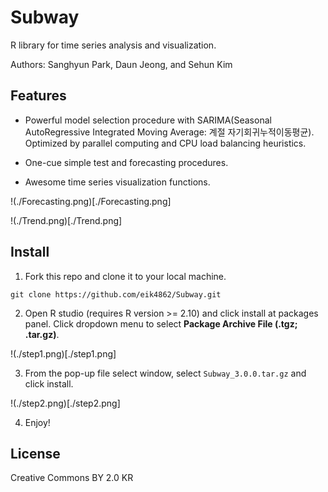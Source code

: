 # Subway
R library for time series analysis and visualization.

Authors: Sanghyun Park, Daun Jeong, and Sehun Kim

## Features

* Powerful model selection procedure with SARIMA(Seasonal AutoRegressive Integrated Moving Average: 계절 자기회귀누적이동평균). Optimized by parallel computing and CPU load balancing heuristics.

* One-cue simple test and forecasting procedures.

* Awesome time series visualization functions.

!(./Forecasting.png)[./Forecasting.png]

!(./Trend.png)[./Trend.png]

## Install
1. Fork this repo and clone it to your local machine.

```{console}
git clone https://github.com/eik4862/Subway.git
```

2. Open R studio (requires R version >= 2.10) and click install at packages panel. Click dropdown menu to select **Package Archive File (.tgz; .tar.gz)**.

!(./step1.png)[./step1.png]

3. From the pop-up file select window, select `Subway_3.0.0.tar.gz` and click install.

!(./step2.png)[./step2.png]

4. Enjoy!

## License
Creative Commons BY 2.0 KR